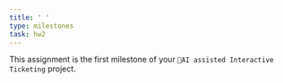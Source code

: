 ```yaml
---
title: ' '
type: milestones
task: hw2
---
```


This assignment is the first milestone of your `🤖AI assisted Interactive Ticketing` project.